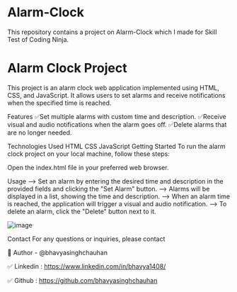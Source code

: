 # Alarm-Clock
This repository contains a project on Alarm-Clock which I made for Skill Test of Coding Ninja.

# Alarm Clock Project
This project is an alarm clock web application implemented using HTML, CSS, and JavaScript. It allows users to set alarms and receive notifications when the specified time is reached.

Features
✅Set multiple alarms with custom time and description.
✅Receive visual and audio notifications when the alarm goes off.
✅Delete alarms that are no longer needed.

Technologies Used
HTML
CSS
JavaScript
Getting Started
To run the alarm clock project on your local machine, follow these steps:


Open the index.html file in your preferred web browser.

Usage
--> Set an alarm by entering the desired time and description in the provided fields and clicking the "Set Alarm" button.
--> Alarms will be displayed in a list, showing the time and description.
--> When an alarm time is reached, the application will trigger a visual and audio notification.
--> To delete an alarm, click the "Delete" button next to it.

![image](https://github.com/bhavyasinghchauhan/alarmclock/assets/47421141/b38f8cb2-9888-4251-b270-ac7a655eff6e)

Contact
For any questions or inquiries, please contact 

🔗 Author - @bhavyasinghchauhan

✅ Linkedin : https://www.linkedin.com/in/bhavya1408/ 

✅ Github :  https://github.com/bhavyasinghchauhan            
